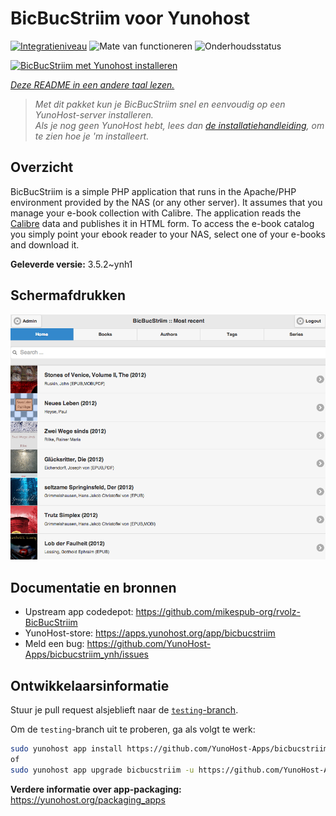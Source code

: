 <!--
NB: Deze README is automatisch gegenereerd door <https://github.com/YunoHost/apps/tree/master/tools/readme_generator>
Hij mag NIET handmatig aangepast worden.
-->

# BicBucStriim voor Yunohost

[![Integratieniveau](https://dash.yunohost.org/integration/bicbucstriim.svg)](https://ci-apps.yunohost.org/ci/apps/bicbucstriim/) ![Mate van functioneren](https://ci-apps.yunohost.org/ci/badges/bicbucstriim.status.svg) ![Onderhoudsstatus](https://ci-apps.yunohost.org/ci/badges/bicbucstriim.maintain.svg)

[![BicBucStriim met Yunohost installeren](https://install-app.yunohost.org/install-with-yunohost.svg)](https://install-app.yunohost.org/?app=bicbucstriim)

*[Deze README in een andere taal lezen.](./ALL_README.md)*

> *Met dit pakket kun je BicBucStriim snel en eenvoudig op een YunoHost-server installeren.*  
> *Als je nog geen YunoHost hebt, lees dan [de installatiehandleiding](https://yunohost.org/install), om te zien hoe je 'm installeert.*

## Overzicht

BicBucStriim is a simple PHP application that runs in the Apache/PHP environment provided by the NAS (or any other server). It assumes that you manage your e-book collection with Calibre. The application reads the [Calibre](https://calibre-ebook.com/) data and publishes it in HTML form. To access the e-book catalog you simply point your ebook reader to your NAS, select one of your e-books and download it.


**Geleverde versie:** 3.5.2~ynh1

## Schermafdrukken

![Schermafdrukken van BicBucStriim](./doc/screenshots/bbs-121-recent.png)

## Documentatie en bronnen

- Upstream app codedepot: <https://github.com/mikespub-org/rvolz-BicBucStriim>
- YunoHost-store: <https://apps.yunohost.org/app/bicbucstriim>
- Meld een bug: <https://github.com/YunoHost-Apps/bicbucstriim_ynh/issues>

## Ontwikkelaarsinformatie

Stuur je pull request alsjeblieft naar de [`testing`-branch](https://github.com/YunoHost-Apps/bicbucstriim_ynh/tree/testing).

Om de `testing`-branch uit te proberen, ga als volgt te werk:

```bash
sudo yunohost app install https://github.com/YunoHost-Apps/bicbucstriim_ynh/tree/testing --debug
of
sudo yunohost app upgrade bicbucstriim -u https://github.com/YunoHost-Apps/bicbucstriim_ynh/tree/testing --debug
```

**Verdere informatie over app-packaging:** <https://yunohost.org/packaging_apps>
